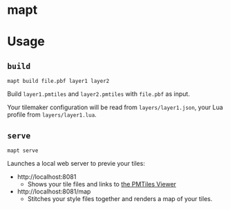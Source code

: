 # mapt

# Usage

## `build`

```
mapt build file.pbf layer1 layer2
```

Build `layer1.pmtiles` and `layer2.pmtiles` with `file.pbf` as input.

Your tilemaker configuration will be read from `layers/layer1.json`, your Lua profile from `layers/layer1.lua`.

## `serve`

```
mapt serve
```

Launches a local web server to previe your tiles:

- http://localhost:8081
  - Shows your tile files and links to [the PMTiles Viewer](https://protomaps.github.io/PMTiles/)
- http://localhost:8081/map
  - Stitches your style files together and renders a map of your tiles.


